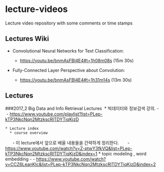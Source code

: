 # lecture-videos
Lecture video repository with some comments or time stamps

## Lectures Wiki

* Convolutional Neural Networks for Text Classification:
    - https://youtu.be/bnmAsFBl4E4#t=1h08m08s (15m 30s)

* Fully-Connected Layer Perspective about Convolution:
    - https://youtu.be/bnmAsFBl4E4#t=1h31m14s (13m 30s)

## Lectures

###2017_2 Big Data and Info Retrieval Lectures
  * 빅데이터와 정보검색 강의.
    - 
    - https://www.youtube.com/playlist?list=PLep-kTP3NkcNqn2MtzkscRlTDYTiqKjzD
    
    * Lecture index
      * course overview
       - 이 lecture에서 앞으로 배울 내용들을 간략하게 정리한다.
       - https://www.youtube.com/watch?v=Z-ptwY3fkVQ&list=PLep-kTP3NkcNqn2MtzkscRlTDYTiqKjzD&index=1
      * topic modeling , word embedding
       - 
       - https://www.youtube.com/watch?v=CCZ6LeanKIc&list=PLep-kTP3NkcNqn2MtzkscRlTDYTiqKjzD&index=2
      
